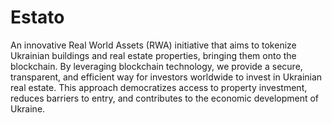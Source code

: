 # Estato


An innovative Real World Assets (RWA) initiative that aims to tokenize Ukrainian buildings and real estate properties, bringing them onto the blockchain. By leveraging blockchain technology, we provide a secure, transparent, and efficient way for investors worldwide to invest in Ukrainian real estate. This approach democratizes access to property investment, reduces barriers to entry, and contributes to the economic development of Ukraine.
